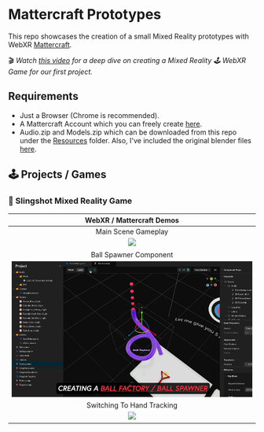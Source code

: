 # Mattercraft Prototypes
This repo showcases the creation of a small Mixed Reality prototypes with WebXR [Mattercraft](https://zap.works/mattercraft).

🎬 _Watch [this video](https://youtu.be/pZoBbi-GL0E) for a deep dive on creating a Mixed Reality 🕹️ WebXR Game for our first project._

## Requirements
- Just a Browser (Chrome is recommended).
- A Mattercraft Account which you can freely create [here](https://bit.ly/3VSmruD).
- Audio.zip and Models.zip which can be downloaded from this repo under the [Resources](../../tree/master/Resources) folder. Also, I've included the original blender files [here](../../tree/master/BlenderFiles).

## 🕹️ Projects / Games

### 🎯 Slingshot Mixed Reality Game

|**WebXR / Mattercraft Demos**|
|:-:|
|Main Scene Gameplay|
|<img src="https://github.com/dilmerv/SlingshotMRGame/blob/master/Docs/images/SlingshotGame.gif" width="560">|
|Ball Spawner Component|
|<img src="https://github.com/dilmerv/SlingshotMRGame/blob/master/Docs/images/BallSpawner.gif" width="560">|
|Switching To Hand Tracking|
|<img src="https://github.com/dilmerv/SlingshotMRGame/blob/master/Docs/images/ToHandTracking.gif" width="560">|
